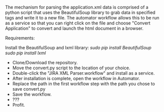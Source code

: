The mechanism for parsing the application.xml data is comprised of a python script that uses the BeautifulSoup library to grab data in specified tags and write it to a new file.  The automator workflow allows this to be run as a service so that you can right click on the file and choose "Convert Application" to convert and launch the html document in a browser.

Requirements:

Install the BeautifulSoup and lxml library:
*sudo pip install BeautifulSoup*
*sudo pip install lxml*

* Clone/Download the repository.
* Move the convert.py script to the location of your choice.
* Double-click the "JIRA XML Parser.workflow" and install as a service.
* After installation is complete, open the workflow in Automator. 
* Replace the path in the first workflow step with the path you chose to save convert.py
* Save the workflow.
* ???
* Profit.